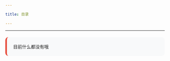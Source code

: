 ```yaml
---

title: 目录

---
```


---
<head>
<style>
    :root {
        --primary: #3498db;
        --secondary: #2ecc71;
        --accent: #e74c3c;
        --dark: #2c3e50;
        --light: #ecf0f1;
    }
    .card {
        background: #f8f9fa;
        border-radius: 10px;
        padding: 20px;
        margin: 20px 0;
        border-left: 5px solid var(--primary);
    }
    .problem-card {
        border-left-color: var(--accent);
    }
</style>
</head>

<body>
    <div class="card problem-card">
         目前什么都没有哦
    </div>
</body>
